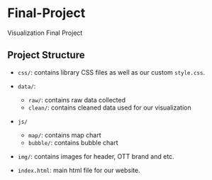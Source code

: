 # Final-Project
Visualization Final Project

## Project Structure
- `css/`: contains library CSS files as well as our custom `style.css`.
- `data/`: 
  - `raw/`: contains raw data collected
  - `clean/`: contains cleaned data used for our visualization
- `js/` 
  - `map/`: contains map chart
  - `bubble/`: contains bubble chart 

- `img/`: contains images for header, OTT brand and etc. 
- `index.html`: main html file for our website.
